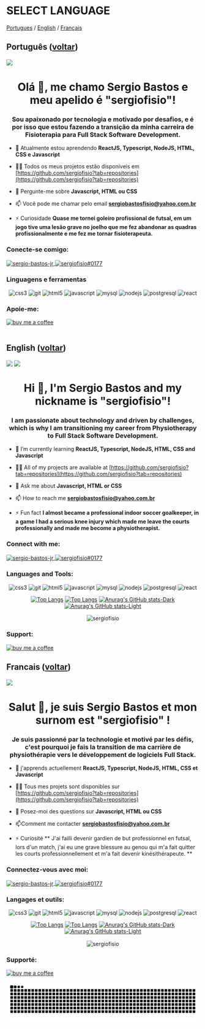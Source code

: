<a id='inicio'></a> 
# SELECT LANGUAGE

[Portugues](#pt) / [English](#en) / [Français](#fr)

<a id='pt'></a>
## Português ([voltar](#inicio))
 
<img align="center" src="https://emojipedia-us.s3.dualstack.us-west-1.amazonaws.com/thumbs/120/apple/325/flag-brazil_1f1e7-1f1f7.png"/> 

<h1 align="center">Olá 👋, me chamo Sergio Bastos e meu apelido é "sergiofisio"!</h1>
<h3 align="center">Sou apaixonado por tecnologia e motivado por desafios, e é por isso que estou fazendo a transição da minha carreira de Fisioterapia para Full Stack Software Development.</h3>

- 🌱 Atualmente estou aprendendo **ReactJS, Typescript, NodeJS, HTML, CSS e Javascript**

- 👨‍💻 Todos os meus projetos estão disponíveis em [https://github.com/sergiofisio?tab=repositories](https://github.com/sergiofisio?tab=repositories)

- 💬 Pergunte-me sobre **Javascript, HTML ou CSS**

- 📫 Você pode me chamar pelo email **sergiobastosfisio@yahoo.com.br**

- ⚡ Curiosidade **Quase me tornei goleiro profissional de futsal, em um jogo tive uma lesão grave no joelho que me fez abandonar as quadras profissionalmente e me fez me tornar fisioterapeuta.**

<h3 align="left">Conecte-se comigo:</h3>
<p align="left">
<a href="https://www.linkedin.com/in/sergio-bastos-jr" target="_blank"><img align="center" src="https://img.shields.io/badge/LinkedIn-0077B5?style=for-the-badge&logo=linkedin&logoColor=white" alt="sergio-bastos-jr" height="50" />
<a href="https://discord.gg/sergiofisio#0177" target="_blank"><img align="center" src="https://img.shields.io/badge/Discord-5865F2?style=for-the-badge&logo=discord&logoColor=white" alt="sergiofisio#0177" height="50" /></a>
</p>

<h3 align="left">Linguagens e ferramentas</h3>
<p align="center"> <img src="https://img.shields.io/badge/CSS3-1572B6?style=for-the-badge&logo=css3&logoColor=white" alt="css3" height="50"/> <img src="https://img.shields.io/badge/Express.js-000000?style=for-the-badge&logo=express&logoColor=white" alt="git" height="50"/> <img src="https://img.shields.io/badge/HTML5-E34F26?style=for-the-badge&logo=html5&logoColor=white" alt="html5" height="50"/> <img src="https://img.shields.io/badge/JavaScript-323330?style=for-the-badge&logo=javascript&logoColor=F7DF1E" alt="javascript" height="50"/> <img src="https://img.shields.io/badge/MySQL-005C84?style=for-the-badge&logo=mysql&logoColor=white" alt="mysql" height="50"/> <img src="https://img.shields.io/badge/Node.js-339933?style=for-the-badge&logo=nodedotjs&logoColor=white" alt="nodejs" height="50"/> <img src="https://img.shields.io/badge/PostgreSQL-316192?style=for-the-badge&logo=postgresql&logoColor=white" alt="postgresql" height="50"/> <img src="https://img.shields.io/badge/React-20232A?style=for-the-badge&logo=react&logoColor=61DAFB" alt="react" height="50"/></p>

<h3 align="left">Apoie-me:</h3>
<p><a href="https://www.buymeacoffee.com/sergiobastos"> <img src='https://img.shields.io/badge/Buy_Me_A_Coffee-FFDD00?style=for-the-badge&logo=buy-me-a-coffee&logoColor=black' alt='buy me a coffee' height="50"</p>

<br/>

<br/>

<a id='en'></a>
## English ([voltar](#inicio))
 
<img align="center" src="https://user-images.githubusercontent.com/89741627/212705491-d895d872-27f6-4880-a5ca-b9440fb622e0.png"/> <img align="center" src="https://emojipedia-us.s3.dualstack.us-west-1.amazonaws.com/thumbs/120/apple/325/flag-england_1f3f4-e0067-e0062-e0065-e006e-e0067-e007f.png"/>

<h1 align="center">Hi 👋, I'm Sergio Bastos and my nickname is "sergiofisio"!</h1>
<h3 align="center">I am passionate about technology and driven by challenges, which is why I am transitioning my career from Physiotherapy to Full Stack Software Development.</h3>

- 🌱 I’m currently learning **ReactJS, Typescript, NodeJS, HTML, CSS and Javascript**

- 👨‍💻 All of my projects are available at [https://github.com/sergiofisio?tab=repositories](https://github.com/sergiofisio?tab=repositories)

- 💬 Ask me about **Javascript, HTML or CSS**

- 📫 How to reach me **sergiobastosfisio@yahoo.com.br**

- ⚡ Fun fact **I almost became a professional indoor soccer goalkeeper, in a game I had a serious knee injury which made me leave the courts professionally and made me become a physiotherapist.**

<h3 align="left">Connect with me:</h3>
<p align="left">
<a href="https://www.linkedin.com/in/sergio-bastos-jr/?locale=en_US" target="_blank"><img align="center" src="https://img.shields.io/badge/LinkedIn-0077B5?style=for-the-badge&logo=linkedin&logoColor=white" alt="sergio-bastos-jr" height="50" />
<a href="https://discord.gg/sergiofisio#0177" target="_blank"><img align="center" src="https://img.shields.io/badge/Discord-5865F2?style=for-the-badge&logo=discord&logoColor=white" alt="sergiofisio#0177" height="50" /></a>
</p>

<h3 align="left">Languages and Tools:</h3>
<p align="center"> <img src="https://img.shields.io/badge/CSS3-1572B6?style=for-the-badge&logo=css3&logoColor=white" alt="css3" height="50"/> <img src="https://img.shields.io/badge/Express.js-000000?style=for-the-badge&logo=express&logoColor=white" alt="git" height="50"/> <img src="https://img.shields.io/badge/HTML5-E34F26?style=for-the-badge&logo=html5&logoColor=white" alt="html5" height="50"/> <img src="https://img.shields.io/badge/JavaScript-323330?style=for-the-badge&logo=javascript&logoColor=F7DF1E" alt="javascript" height="50"/> <img src="https://img.shields.io/badge/MySQL-005C84?style=for-the-badge&logo=mysql&logoColor=white" alt="mysql" height="50"/> <img src="https://img.shields.io/badge/Node.js-339933?style=for-the-badge&logo=nodedotjs&logoColor=white" alt="nodejs" height="50"/> <img src="https://img.shields.io/badge/PostgreSQL-316192?style=for-the-badge&logo=postgresql&logoColor=white" alt="postgresql" height="50"/> <img src="https://img.shields.io/badge/React-20232A?style=for-the-badge&logo=react&logoColor=61DAFB" alt="react" height="50"/></p>

<div align='center'>
 
[![Top Langs](https://github-readme-stats-sigma-five.vercel.app/api/top-langs/?username=sergiofisio&show_icons=true&theme=light#gh-light-mode-only)](https://github.com/anuraghazra/github-readme-stats#gh-light-mode-only)
[![Top Langs](https://github-readme-stats-sigma-five.vercel.app/api/top-langs/?username=sergiofisio&show_icons=true&theme=dracula#gh-dark-mode-only)](https://github.com/anuraghazra/github-readme-stats#gh-dark-mode-only)
[![Anurag's GitHub stats-Dark](https://github-readme-stats-sigma-five.vercel.app/api?username=sergiofisio&show_icons=true&theme=dracula#gh-dark-mode-only)](https://github.com/anuraghazra/github-readme-stats#gh-dark-mode-only)
[![Anurag's GitHub stats-Light](https://github-readme-stats-sigma-five.vercel.app/api?username=sergiofisio&show_icons=true&theme=default#gh-light-mode-only)](https://github.com/anuraghazra/github-readme-stats#gh-light-mode-only)

<p><img align="center" src="https://github-readme-streak-stats.herokuapp.com/?user=sergiofisio&show_icons=true&theme=dracula" alt="sergiofisio" /></p>
 
 </div>
 
 <h3 align="left">Support:</h3>

<p><a href="https://www.buymeacoffee.com/sergiobastos"> <img src='https://img.shields.io/badge/Buy_Me_A_Coffee-FFDD00?style=for-the-badge&logo=buy-me-a-coffee&logoColor=black' alt='buy me a coffee' height="50"</p>

<a id='fr'></a>
## Francais ([voltar](#inicio))
 
<img align="center" src="https://emojipedia-us.s3.dualstack.us-west-1.amazonaws.com/thumbs/120/apple/325/flag-france_1f1eb-1f1f7.png"/>

<h1 align="center">Salut 👋, je suis Sergio Bastos et mon surnom est "sergiofisio" !</h1>
<h3 align="center">Je suis passionné par la technologie et motivé par les défis, c'est pourquoi je fais la transition de ma carrière de physiothérapie vers le développement de logiciels Full Stack.</h3>

- 🌱 j'apprends actuellement **ReactJS, Typescript, NodeJS, HTML, CSS et Javascript**

- 👨‍💻 Tous mes projets sont disponibles sur [https://github.com/sergiofisio?tab=repositories](https://github.com/sergiofisio?tab=repositories)

- 💬 Posez-moi des questions sur **Javascript, HTML ou CSS**

- 📫Comment me contacter **sergiobastosfisio@yahoo.com.br**

- ⚡ Curiosité ** J'ai failli devenir gardien de but professionnel en futsal, lors d'un match, j'ai eu une grave blessure au genou qui m'a fait quitter les courts professionnellement et m'a fait devenir kinésithérapeute. **

<h3 align="left">Connectez-vous avec moi:</h3>
<p align="left">
<a href="https://www.linkedin.com/in/sergio-bastos-jr/?locale=en_US" target="_blank"><img align="center" src="https://img.shields.io/badge/LinkedIn-0077B5?style=for-the-badge&logo=linkedin&logoColor=white" alt="sergio-bastos-jr" height="50" />
<a href="https://discord.gg/sergiofisio#0177" target="_blank"><img align="center" src="https://img.shields.io/badge/Discord-5865F2?style=for-the-badge&logo=discord&logoColor=white" alt="sergiofisio#0177" height="50" /></a>
</p>

<h3 align="left">Langages et outils:</h3>
<p align="center"> <img src="https://img.shields.io/badge/CSS3-1572B6?style=for-the-badge&logo=css3&logoColor=white" alt="css3" height="50"/> <img src="https://img.shields.io/badge/Express.js-000000?style=for-the-badge&logo=express&logoColor=white" alt="git" height="50"/> <img src="https://img.shields.io/badge/HTML5-E34F26?style=for-the-badge&logo=html5&logoColor=white" alt="html5" height="50"/> <img src="https://img.shields.io/badge/JavaScript-323330?style=for-the-badge&logo=javascript&logoColor=F7DF1E" alt="javascript" height="50"/> <img src="https://img.shields.io/badge/MySQL-005C84?style=for-the-badge&logo=mysql&logoColor=white" alt="mysql" height="50"/> <img src="https://img.shields.io/badge/Node.js-339933?style=for-the-badge&logo=nodedotjs&logoColor=white" alt="nodejs" height="50"/> <img src="https://img.shields.io/badge/PostgreSQL-316192?style=for-the-badge&logo=postgresql&logoColor=white" alt="postgresql" height="50"/> <img src="https://img.shields.io/badge/React-20232A?style=for-the-badge&logo=react&logoColor=61DAFB" alt="react" height="50"/></p>

<div align='center'>
 
[![Top Langs](https://github-readme-stats-sigma-five.vercel.app/api/top-langs/?username=sergiofisio&show_icons=true&theme=light#gh-light-mode-only)](https://github.com/anuraghazra/github-readme-stats#gh-light-mode-only)
[![Top Langs](https://github-readme-stats-sigma-five.vercel.app/api/top-langs/?username=sergiofisio&show_icons=true&theme=dracula#gh-dark-mode-only)](https://github.com/anuraghazra/github-readme-stats#gh-dark-mode-only)
[![Anurag's GitHub stats-Dark](https://github-readme-stats-sigma-five.vercel.app/api?username=sergiofisio&show_icons=true&theme=dracula#gh-dark-mode-only)](https://github.com/anuraghazra/github-readme-stats#gh-dark-mode-only)
[![Anurag's GitHub stats-Light](https://github-readme-stats-sigma-five.vercel.app/api?username=sergiofisio&show_icons=true&theme=default#gh-light-mode-only)](https://github.com/anuraghazra/github-readme-stats#gh-light-mode-only)

<p><img align="center" src="https://github-readme-streak-stats.herokuapp.com/?user=sergiofisio&show_icons=true&theme=dracula" alt="sergiofisio" /></p>
 
 </div>
 
 <h3 align="left">Supporté:</h3>

<p><a href="https://www.buymeacoffee.com/sergiobastos"> <img src='https://img.shields.io/badge/Buy_Me_A_Coffee-FFDD00?style=for-the-badge&logo=buy-me-a-coffee&logoColor=black' alt='buy me a coffee' height="50"</p>

<div align = 'center'>

<div align = 'center'>

![snake gif](https://github.com/sergiofisio/sergiofisio/blob/output/github-contribution-grid-snake.svg)
 
 </div>
